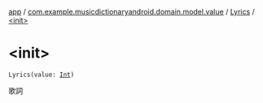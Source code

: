 [app](../../index.md) / [com.example.musicdictionaryandroid.domain.model.value](../index.md) / [Lyrics](index.md) / [&lt;init&gt;](./-init-.md)

# &lt;init&gt;

`Lyrics(value: `[`Int`](https://kotlinlang.org/api/latest/jvm/stdlib/kotlin/-int/index.html)`)`

歌詞

